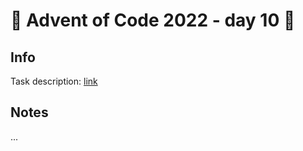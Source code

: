 # 🎄 Advent of Code 2022 - day 10 🎄

## Info

Task description: [link](https://adventofcode.com/2022/day/10)

## Notes

...
